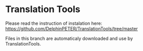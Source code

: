 Translation Tools
=================

Please read the instruction of instalation here: https://github.com/DelphinPETER/TranslationTools/tree/master

Files in this branch are automaticaly downloaded and use by TranslationTools.
